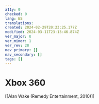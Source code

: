 ```yaml
---
a11y: 0
checked: 0
lang: ES
translations: 
created: 2024-02-29T20:23:25.177Z
modified: 2024-03-11T23:13:46.874Z
ver_major: 0
ver_minor: 1
ver_rev: 20
nav_primary: []
nav_secondary: []
tags: []
---
```

# Xbox 360

[[Alan Wake (Remedy Entertainment, 2010)]]